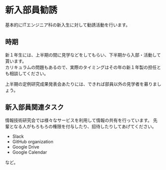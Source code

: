 # 新入部員勧誘
基本的にITエンジニア科の新入生に対して勧誘活動を行います。  

## 時期
新１年生には、上半期の間に見学などをしてもらい、下半期から入部・活動して貰います。  
カリキュラムの問題もあるので、実際のタイミングはその年の新１年製の担任とも相談してください。

上半期の定例研究成果発表会あたりには、できれば部員以外の見学者を募りましょう。

## 新入部員関連タスク
情報技術研究会では様々なサービスを利用して情報の共有を行っています。
先輩となる人がもろもろの権限を付与したり、招待したりしてあげてください。

+ Slack
+ GitHub organization
+ Google Drive
+ Google Calendar

など。
